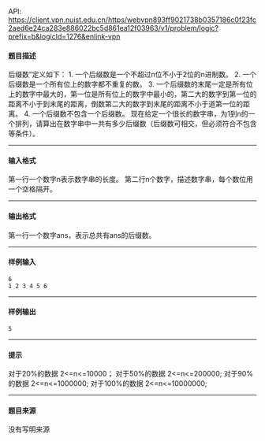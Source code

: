 API: https://client.vpn.nuist.edu.cn/https/webvpn893ff9021738b0357186c0f23fc2aed6e24ca283e886022bc5d861ea12f03963/v1/problem/logic?prefix=b&logicId=1276&enlink-vpn

#### 题目描述

后缀数”定义如下： 1. 一个后缀数是一个不超过n位不小于2位的n进制数。 2. 一个后缀数是一个所有位上的数字都不重复的数。 3. 一个后缀数的末尾一定是所有位上的数字中最大的，第一位是所有位上的数字中最小的，第二大的数字到第一位的距离不小于到末尾的距离，倒数第二大的数字到末尾的距离不小于道第一位的距离。 4. 一个后缀数不包含一个后缀数。 现在给定一个很长的数字串，为1到n的一个排列，请算出在数字串中一共有多少后缀数（后缀数可相交，但必须符合不包含等条件）。

---

#### 输入格式

第一行一个数字n表示数字串的长度。 第二行n个数字，描述数字串，每个数位用一个空格隔开。

---

#### 输出格式

第一行一个数字ans，表示总共有ans的后缀数。

---

#### 样例输入
```
6
1 2 3 4 5 6

```

---

#### 样例输出
```
5
```

---

#### 提示

对于20%的数据 2<=n<=10000； 对于50%的数据 2<=n<=200000; 对于90%的数据 2<=n<=1000000; 对于100%的数据 2<=n<=10000000;

---

#### 题目来源

没有写明来源